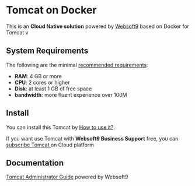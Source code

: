 # Tomcat  on Docker  

This is an **Cloud Native solution** powered by [Websoft9](https://www.websoft9.com) based on Docker for Tomcat  v

## System Requirements

The following are the minimal [recommended requirements](https://github.com/tomcat/tomcat):

* **RAM**: 4 GB or more
* **CPU**: 2 cores or higher
* **Disk**: at least 1 GB of free space
* **bandwidth**: more fluent experience over 100M  

## Install

You can install this Tomcat  by [How to use it?](https://github.com/Websoft9/docker-library#how-to-use-it).   

If you want use Tomcat  with **Websoft9 Business Support** free, you can [subscribe Tomcat ](https://www.websoft9.com/apps) on Cloud platform

## Documentation

[Tomcat  Administrator Guide](https://support.websoft9.com/docs/tomcat) powered by Websoft9
